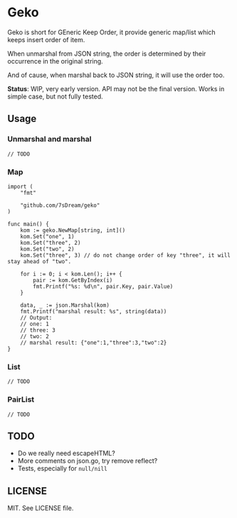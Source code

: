 # Geko

Geko is short for GEneric Keep Order, it provide generic map/list which keeps insert order of item.

When unmarshal from JSON string, the order is determined by their occurrence in the original string.

And of cause, when marshal back to JSON string, it will use the order too.

**Status**: WIP, very early version. API may not be the final version. Works in simple case, but not fully tested.

## Usage

### Unmarshal and marshal

```golang
// TODO
```

### Map

```golang
import (
    "fmt"

    "github.com/7sDream/geko"
)

func main() {
    kom := geko.NewMap[string, int]()
    kom.Set("one", 1)
    kom.Set("three", 2)
    kom.Set("two", 2)
    kom.Set("three", 3) // do not change order of key "three", it will stay ahead of "two".

    for i := 0; i < kom.Len(); i++ {
        pair := kom.GetByIndex(i)
        fmt.Printf("%s: %d\n", pair.Key, pair.Value)
    }

    data, _ := json.Marshal(kom)
    fmt.Printf("marshal result: %s", string(data))
    // Output:
    // one: 1
    // three: 3
    // two: 2
    // marshal result: {"one":1,"three":3,"two":2}
}
```

### List

```golang
// TODO
```

### PairList

```golang
// TODO
```

## TODO

- Do we really need escapeHTML?
- More comments on json.go, try remove reflect?
- Tests, especially for `null/nill`

## LICENSE

MIT. See LICENSE file.
